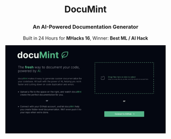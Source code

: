 # <p style="text-align: center;">DocuMint</p>
### <p style="text-align: center;">An AI-Powered Documentation Generator</p>
<p style="text-align: center;">Built in 24 Hours for <strong>MHacks 16</strong>, Winner: <strong>Best ML / AI Hack</strong></p>

![alt text](/public/original.png "Title")
